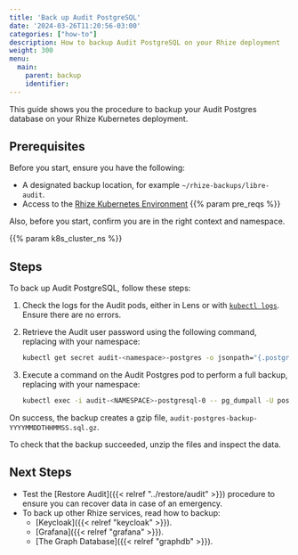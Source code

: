 ```yaml
---
title: 'Back up Audit PostgreSQL'
date: '2024-03-26T11:20:56-03:00'
categories: ["how-to"]
description: How to backup Audit PostgreSQL on your Rhize deployment
weight: 300
menu:
  main:
    parent: backup
    identifier:
---
```


This guide shows you the procedure to backup your Audit Postgres database on your Rhize Kubernetes deployment.

## Prerequisites

Before you start, ensure you have the following:

- A designated backup location, for example `~/rhize-backups/libre-audit`.
- Access to the [Rhize Kubernetes Environment](/deploy/install/setup-kubernetes)
{{% param pre_reqs %}}


Also, before you start, confirm you are in the right context and namespace.

{{% param k8s_cluster_ns %}}

## Steps

To back up Audit PostgreSQL, follow these steps:

1. Check the logs for the Audit pods, either in Lens or with [`kubectl logs`](https://kubernetes.io/docs/reference/generated/kubectl/kubectl-commands#logs).
    Ensure there are no errors.

1. Retrieve the Audit user password using the following command, replacing <namespace> with your namespace:


    ```bash
    kubectl get secret audit-<namespace>-postgres -o jsonpath="{.postgresPassword}" | base64 --decode
    ```

1. Execute a command on the Audit Postgres pod to perform a full backup, replacing <NAMESPACE> with your namespace:

    ```bash
    kubectl exec -i audit-<NAMESPACE>-postgresql-0 -- pg_dumpall -U postgres | gzip > audit-postgres-backup-$(date +"%Y%m%dT%I%M%p").sql.gz
    ```


On success, the backup creates a gzip file, `audit-postgres-backup-YYYYMMDDTHHMMSS.sql.gz`.

To check that the backup succeeded, unzip the files and inspect the data.

## Next Steps

- Test the [Restore Audit]({{< relref "../restore/audit" >}}) procedure to ensure you can recover data in case of an emergency.
- To back up other Rhize services, read how to backup:
  - [Keycloak]({{< relref "keycloak" >}}).
  - [Grafana]({{< relref "grafana" >}}).
  - [The Graph Database]({{< relref "graphdb" >}}).
